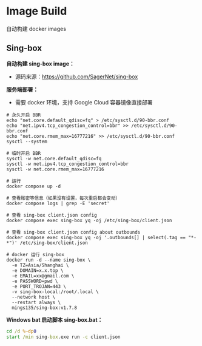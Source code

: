 # Image Build

自动构建 docker images



## Sing-box

**自动构建 sing-box image：**

- 源码来源：https://github.com/SagerNet/sing-box



**服务端部署：**

- 需要 docker 环境，支持 Google Cloud 容器镜像直接部署

```shell
# 永久开启 BBR
echo "net.core.default_qdisc=fq" > /etc/sysctl.d/90-bbr.conf
echo "net.ipv4.tcp_congestion_control=bbr" >> /etc/sysctl.d/90-bbr.conf
echo "net.core.rmem_max=16777216" >> /etc/sysctl.d/90-bbr.conf
sysctl --system

# 临时开启 BBR
sysctl -w net.core.default_qdisc=fq
sysctl -w net.ipv4.tcp_congestion_control=bbr
sysctl -w net.core.rmem_max=16777216

# 运行
docker compose up -d

# 查看账密等信息（如果没有设置，每次重启都会变动）
docker compose logs | grep -E 'secret'

# 查看 sing-box client.json config
docker compose exec sing-box yq -oj /etc/sing-box/client.json

# 查看 sing-box client.json config about outbounds
docker compose exec sing-box yq -oj '.outbounds[] | select(.tag == "*-*")' /etc/sing-box/client.json

# docker 运行 sing-box
docker run -d --name sing-box \
  -e TZ=Asia/Shanghai \
  -e DOMAIN=x.x.top \
  -e EMAIL=xx@gmail.com \
  -e PASSWORD=pwd \
  -e PORT_TROJAN=443 \
  -v sing-box-local:/root/.local \
  --network host \
  --restart always \
  mings135/sing-box:v1.7.8
```



**Windows bat  启动脚本 sing-box.bat：**

 ```bat
 cd /d %~dp0
 start /min sing-box.exe run -c client.json
 ```

